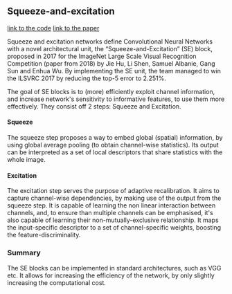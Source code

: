 ## Squeeze-and-excitation

[link to the code](https://github.com/hujie-frank/SENet)
[link to the paper](https://arxiv.org/pdf/1709.01507.pdf)

Squeeze and excitation networks define Convolutional Neural Networks with a novel architectural unit, the “Squeeze-and-Excitation” (SE) block, proposed in 2017 for the ImageNet Large Scale Visual Recognition Competition (paper from 2018) by Jie Hu, Li Shen, Samuel Albanie, Gang Sun and Enhua Wu. By implementing the SE unit, the team managed to win the ILSVRC 2017 by reducing the top-5 error to 2.251%.

The goal of SE blocks is to (more) efficiently exploit channel information, and increase network's sensitivity to informative features, to use them more effectively. They consist off 2 steps: Squeeze and Excitation.

#### Squeeze
The squeeze step proposes a way to embed global (spatial) information, by using global average pooling (to obtain channel-wise statistics). Its output can be interpreted as a set of local descriptors that share statistics with the whole image.
#### Excitation
The excitation step serves the purpose of adaptive recalibration. It aims to capture channel-wise dependencies, by making use of the output from the squeeze step. It is capable of learning the non linear interaction between channels, and, to ensure than multiple channels can be emphasised, it's also capable of learning their non-mutually-exclusive relationship. It maps the input-specific descriptor to a set of channel-specific weights, boosting the feature-discriminality.

### Summary

The SE blocks can be implemented in standard architectures, such as VGG etc. It allows for increasing the efficiency of the network, by only slightly increasing the computational cost.